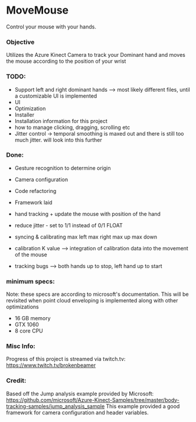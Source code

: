 # MoveMouse 
Control your mouse with your hands.

### Objective
Utilizes the Azure Kinect Camera to track your Dominant hand and moves the mouse according to the position of your wrist

### TODO:
- Support left and right dominant hands --> most likely different files, until a customizable UI is implemented
- UI
- Optimization
- Installer
- Installation information for this project
- how to manage clicking, dragging, scrolling etc
- Jitter control -> temporal smoothing is maxed out and there is still too much jitter. will look into this further

### Done:
- Gesture recognition to determine origin
- Camera configuration
- Code refactoring
- Framework laid
- hand tracking + update the mouse with position of the hand
- reduce jitter - set to 1/1 instead of 0/1 FLOAT
- syncing & calibrating
	max left
	max right
	max up
	max down
	
 - calibration K value --> integration of calibration data into the movement of the mouse
 - tracking bugs --> both hands up to stop, left hand up to start

### minimum specs:
Note: these specs are according to microsoft's documentation. This will be revisited when point cloud enveloping is implemented along with other optimizations 
- 16 GB memory
- GTX 1060
- 8 core CPU

### Misc Info:
Progress of this project is streamed via twitch.tv:
https://www.twitch.tv/brokenbeamer


### Credit: 
Based off the Jump analysis example provided by Microsoft: 
https://github.com/microsoft/Azure-Kinect-Samples/tree/master/body-tracking-samples/jump_analysis_sample
This example provided a good framework for camera configuration and header variables. 